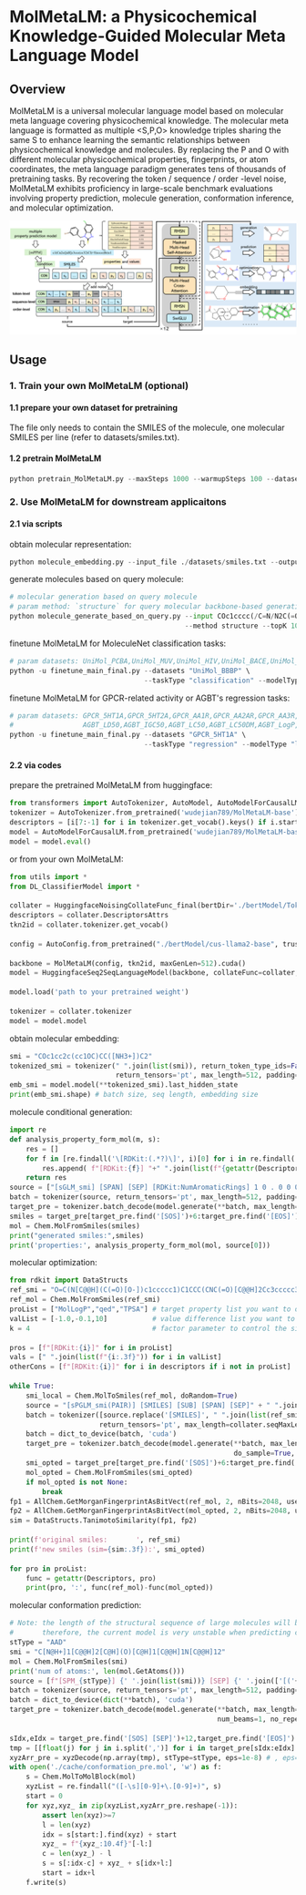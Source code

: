 # MolMetaLM: a Physicochemical Knowledge-Guided Molecular Meta Language Model

## Overview
MolMetaLM is a universal molecular language model based on molecular meta language covering physicochemical knowledge. The molecular meta language is formatted as multiple <S,P,O> knowledge triples sharing the same S to enhance learning the semantic relationships between physicochemical knowledge and molecules. By replacing the P and O with different molecular physicochemical properties, fingerprints, or atom coordinates, the meta language paradigm generates tens of thousands of pretraining tasks. By recovering the token / sequence / order -level noise, MolMetaLM exhibits proficiency in large-scale benchmark evaluations involving property prediction, molecule generation, conformation inference, and molecular optimization.

![image](https://github.com/CSUBioGroup/MolMetaLM/blob/main/figures/framework.png)

## Usage
### 1. Train your own MolMetaLM (optional)
#### 1.1 prepare your own dataset for pretraining
The file only needs to contain the SMILES of the molecule, one molecular SMILES per line (refer to datasets/smiles.txt).

#### 1.2 pretrain MolMetaLM

```python
python pretrain_MolMetaLM.py --maxSteps 1000 --warmupSteps 100 --dataset ./datasets/smiles.txt --model_size base
```

### 2. Use MolMetaLM for downstream applicaitons
#### 2.1 via scripts

obtain molecular representation:
```python
python molecule_embedding.py --input_file ./datasets/smiles.txt --output_file ./cache/smiles.pkl
```

generate molecules based on query molecule:
```python
# molecular generation based on query molecule
# param method: `structure` for query molecular backbone-based generation; `fingerprint` for query molecular fingerprint-based generation
python molecule_generate_based_on_query.py --input COc1cccc(/C=N/N2C(=O)c3ccccc3C2=O)c1OC  --output ./cache \
                                           --method structure --topK 10
```

finetune MolMetaLM for MoleculeNet classification tasks:
```python
# param datasets: UniMol_PCBA,UniMol_MUV,UniMol_HIV,UniMol_BACE,UniMol_BBBP,UniMol_Tox21,UniMol_ToxCast,UniMol_SIDER,UniMol_ClinTox
python -u finetune_main_final.py --datasets "UniMol_BBBP" \
                                 --taskType "classification" --modelType "llama2-base"
```

finetune MolMetaLM for GPCR-related activity or AGBT's regression tasks:
```python
# param datasets: GPCR_5HT1A,GPCR_5HT2A,GPCR_AA1R,GPCR_AA2AR,GPCR_AA3R,GPCR_CNR2,GPCR_DRD2,GPCR_DRD3,GPCR_HRH3,GPCR_OPRM,
#                 AGBT_LD50,AGBT_IGC50,AGBT_LC50,AGBT_LC50DM,AGBT_LogP,AGBT_FreeSolv,AGBT_Lipophilicity
python -u finetune_main_final.py --datasets "GPCR_5HT1A" \
                                 --taskType "regression" --modelType "llama2-base"
```

#### 2.2 via codes

prepare the pretrained MolMetaLM from huggingface:
```python
from transformers import AutoTokenizer, AutoModel, AutoModelForCausalLM
tokenizer = AutoTokenizer.from_pretrained('wudejian789/MolMetaLM-base')
descriptors = [i[7:-1] for i in tokenizer.get_vocab().keys() if i.startswith('[RDKit:')]
model = AutoModelForCausalLM.from_pretrained('wudejian789/MolMetaLM-base').cuda()
model = model.eval()
```
or from your own MolMetaLM:
```python
from utils import *
from DL_ClassifierModel import *

collater = HuggingfaceNoisingCollateFunc_final(bertDir='./bertModel/Tokenizer_final', seqMaxLen=512, k=64)
descriptors = collater.DescriptorsAttrs
tkn2id = collater.tokenizer.get_vocab()

config = AutoConfig.from_pretrained("./bertModel/cus-llama2-base", trust_remote_code=True, use_flash_attention_2=True)

backbone = MolMetaLM(config, tkn2id, maxGenLen=512).cuda()
model = HuggingfaceSeq2SeqLanguageModel(backbone, collateFunc=collater, AMP=True)

model.load('path to your pretrained weight')

tokenizer = collater.tokenizer
model = model.model
```

obtain molecular embedding:
```python
smi = "COc1cc2c(cc1OC)CC([NH3+])C2"
tokenized_smi = tokenizer(" ".join(list(smi)), return_token_type_ids=False, 
                          return_tensors='pt', max_length=512, padding='longest', truncation=True)
emb_smi = model.model(**tokenized_smi).last_hidden_state
print(emb_smi.shape) # batch size, seq length, embedding size
```

molecule conditional generation:
```python
import re
def analysis_property_form_mol(m, s):
    res = []
    for f in [re.findall('\[RDKit:(.*?)\]', i)[0] for i in re.findall('(\[RDKit:[0-9a-zA-Z]*?\][0-9.\s]+?);', s)]:
        res.append( f"[RDKit:{f}] "+" ".join(list(f"{getattr(Descriptors, f)(m):.3f}")))
    return res
source = ["[sGLM_smi] [SPAN] [SEP] [RDKit:NumAromaticRings] 1 0 . 0 0 0 ; [RDKit:MolWt] 6 3 6. 0 0 0 ; [SOS]"]
batch = tokenizer(source, return_tensors='pt', max_length=512, padding='longest', truncation=True, return_token_type_ids=False)
target_pre = tokenizer.batch_decode(model.generate(**batch, max_length=512))[0]
smiles = target_pre[target_pre.find('[SOS]')+6:target_pre.find('[EOS]')-7].replace(' ','')
mol = Chem.MolFromSmiles(smiles)
print("generated smiles:",smiles)
print('properties:', analysis_property_form_mol(mol, source[0]))
```

molecular optimization:
```python
from rdkit import DataStructs
ref_smi = "O=C(N[C@@H](C(=O)[O-])c1ccccc1)C1CCC(CNC(=O)[C@@H]2Cc3ccccc3C[NH2+]2)CC1"
ref_mol = Chem.MolFromSmiles(ref_smi)
proList = ["MolLogP","qed","TPSA"] # target property list you want to optimize 
valList = [-1.0,-0.1,10]           # value difference list you want to change
k = 4                              # factor parameter to control the similarity

pros = [f"[RDKit:{i}]" for i in proList]
vals = [" ".join(list(f"{i:.3f}")) for i in valList]
otherCons = [f"[RDKit:{i}]" for i in descriptors if i not in proList]

while True:
    smi_local = Chem.MolToSmiles(ref_mol, doRandom=True)
    source = "[sPGLM_smi(PAIR)] [SMILES] [SUB] [SPAN] [SEP]" + " ".join([f"{p} {v} ;" for p,v in zip(pros,vals)]) + " ".join([f"{p} 0 . 0 0 0 ;" for p in random.sample(otherCons,k)]) + " [SOS]"
    batch = tokenizer([source.replace('[SMILES]', " ".join(list(ref_smi)))], return_token_type_ids=False, 
                      return_tensors='pt', max_length=collater.seqMaxLen, padding='longest', truncation=True)
    batch = dict_to_device(batch, 'cuda')
    target_pre = tokenizer.batch_decode(model.generate(**batch, max_length=1024, 
                                                       do_sample=True, no_repeat_ngram_size=6, num_beams=5, length_penalty=0))[0]
    smi_opted = target_pre[target_pre.find('[SOS]')+6:target_pre.find('[EOS]')-7].replace(' ','')
    mol_opted = Chem.MolFromSmiles(smi_opted)
    if mol_opted is not None:
        break
fp1 = AllChem.GetMorganFingerprintAsBitVect(ref_mol, 2, nBits=2048, useChirality=False)
fp2 = AllChem.GetMorganFingerprintAsBitVect(mol_opted, 2, nBits=2048, useChirality=False)
sim = DataStructs.TanimotoSimilarity(fp1, fp2)

print(f'original smiles:       ', ref_smi)
print(f'new smiles (sim={sim:.3f}):', smi_opted)

for pro in proList:
    func = getattr(Descriptors, pro)
    print(pro, ':', func(ref_mol)-func(mol_opted))
```

molecular conformation prediction:
```python
# Note: the length of the structural sequence of large molecules will be too large, beyond the preset sequence length of 512. 
#       therefore, the current model is very unstable when predicting conformation for big molecules (whose num of atoms>20).
stType = "AAD"
smi = "C[N@H+]1[C@@H]2[C@H](O)[C@H]1[C@@H]1N[C@@H]12"
mol = Chem.MolFromSmiles(smi)
print('num of atoms:', len(mol.GetAtoms()))
source = [f"[SPM_{stType}] {' '.join(list(smi))} [SEP] {' '.join(['[('+stType+')ATOM:'+a.GetSymbol()+'] [XYZ] ;' for a in mol.GetAtoms()])} [SOS]"]
batch = tokenizer(source, return_tensors='pt', max_length=512, padding='longest', truncation=True, return_token_type_ids=False)
batch = dict_to_device(dict(**batch), 'cuda')
target_pre = tokenizer.batch_decode(model.generate(**batch, max_length=512, do_sample=False,
                                                   num_beams=1, no_repeat_ngram_size=0))[0]

sIdx,eIdx = target_pre.find('[SOS] [SEP]')+12,target_pre.find('[EOS]')
tmp = [[float(j) for j in i.split(',')] for i in target_pre[sIdx:eIdx].replace(' ','').split(';')[:-1]]
xyzArr_pre = xyzDecode(np.array(tmp), stType=stType, eps=1e-8) # , eps=-1
with open('./cache/conformation_pre.mol', 'w') as f:
    s = Chem.MolToMolBlock(mol)
    xyzList = re.findall("([-\s][0-9]+\.[0-9]+)", s)
    start = 0
    for xyz,xyz_ in zip(xyzList,xyzArr_pre.reshape(-1)):
        assert len(xyz)>=7
        l = len(xyz)
        idx = s[start:].find(xyz) + start
        xyz_ = f"{xyz_:10.4f}"[-l:]
        c = len(xyz_) - l
        s = s[:idx-c] + xyz_ + s[idx+l:]
        start = idx+l
    f.write(s)
```
